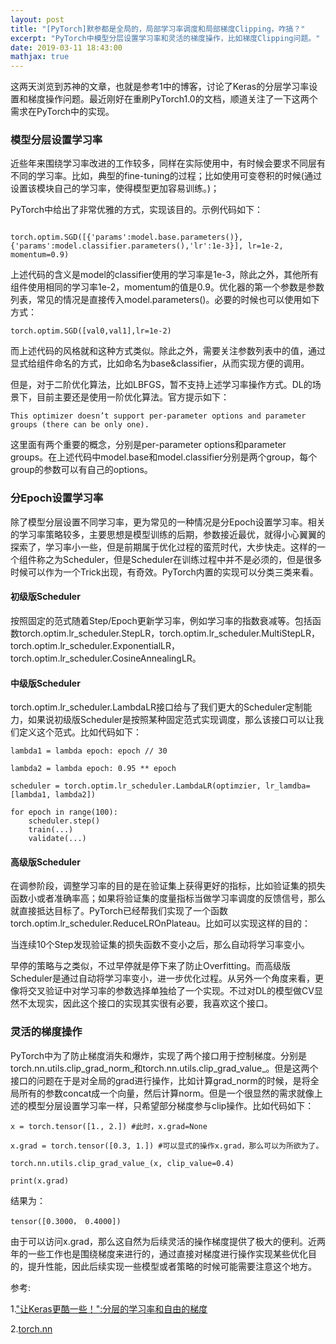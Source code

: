 ```yaml
---
layout: post
title: "[PyTorch]默参都是全局的，局部学习率调度和局部梯度Clipping，咋搞？"
excerpt: "PyTorch中模型分层设置学习率和灵活的梯度操作，比如梯度Clipping问题。"
date: 2019-03-11 18:43:00
mathjax: true
---
```


<script type="text/javascript" src="http://cdn.mathjax.org/mathjax/latest/MathJax.js?config=default"></script>

这两天浏览到苏神的文章，也就是参考1中的博客，讨论了Keras的分层学习率设置和梯度操作问题。最近刚好在重刷PyTorch1.0的文档，顺道关注了一下这两个需求在PyTorch中的实现。

### 模型分层设置学习率

近些年来围绕学习率改进的工作较多，同样在实际使用中，有时候会要求不同层有不同的学习率。比如，典型的fine-tuning的过程；比如使用可变卷积的时候(通过设置该模块自己的学习率，使得模型更加容易训练。)；

PyTorch中给出了非常优雅的方式，实现该目的。示例代码如下：

```

torch.optim.SGD([{'params':model.base.parameters()},{'params':model.classifier.parameters(),'lr':1e-3}], lr=1e-2, momentum=0.9)

```

上述代码的含义是model的classifier使用的学习率是1e-3，除此之外，其他所有组件使用相同的学习率1e-2，momentum的值是0.9。优化器的第一个参数是参数列表，常见的情况是直接传入model.parameters()。必要的时候也可以使用如下方式：

```
torch.optim.SGD([val0,val1],lr=1e-2)
```

而上述代码的风格就和这种方式类似。除此之外，需要关注参数列表中的值，通过显式给组件命名的方式，比如命名为base&classifier，从而实现方便的调用。

但是，对于二阶优化算法，比如LBFGS，暂不支持上述学习率操作方式。DL的场景下，目前主要还是使用一阶优化算法。官方提示如下：

```
This optimizer doesn’t support per-parameter options and parameter groups (there can be only one).
```

这里面有两个重要的概念，分别是per-parameter options和parameter groups。在上述代码中model.base和model.classifier分别是两个group，每个group的参数可以有自己的options。

### 分Epoch设置学习率

除了模型分层设置不同学习率，更为常见的一种情况是分Epoch设置学习率。相关的学习率策略较多，主要思想是模型训练的后期，参数接近最优，就得小心翼翼的探索了，学习率小一些，但是前期属于优化过程的蛮荒时代，大步快走。这样的一个组件称之为Scheduler，但是Scheduler在训练过程中并不是必须的，但是很多时候可以作为一个Trick出现，有奇效。PyTorch内置的实现可以分类三类来看。


#### 初级版Scheduler

按照固定的范式随着Step/Epoch更新学习率，例如学习率的指数衰减等。包括函数torch.optim.lr\_scheduler.StepLR，torch.optim.lr\_scheduler.MultiStepLR，torch.optim.lr\_scheduler.ExponentialLR，torch.optim.lr\_scheduler.CosineAnnealingLR。

#### 中级版Scheduler

torch.optim.lr\_scheduler.LambdaLR接口给与了我们更大的Scheduler定制能力，如果说初级版Scheduler是按照某种固定范式实现调度，那么该接口可以让我们定义这个范式。比如代码如下：

```
lambda1 = lambda epoch: epoch // 30

lambda2 = lambda epoch: 0.95 ** epoch

scheduler = torch.optim.lr_scheduler.LambdaLR(optimzier, lr_lamdba=[lambda1, lambda2])

for epoch in range(100):
    scheduler.step()
    train(...)
    validate(...)

```

#### 高级版Scheduler

在调参阶段，调整学习率的目的是在验证集上获得更好的指标，比如验证集的损失函数小或者准确率高；如果将验证集的度量指标当做学习率调度的反馈信号，那么就直接抵达目标了。PyTorch已经帮我们实现了一个函数torch.optim.lr\_scheduler.ReduceLROnPlateau。比如可以实现这样的目的：

当连续10个Step发现验证集的损失函数不变小之后，那么自动将学习率变小。

早停的策略与之类似，不过早停就是停下来了防止Overfitting。而高级版Scheduler是通过自动将学习率变小，进一步优化过程。从另外一个角度来看，更像将交叉验证中对学习率的参数选择单独给了一个实现。不过对DL的模型做CV显然不太现实，因此这个接口的实现其实很有必要，我喜欢这个接口。

### 灵活的梯度操作

PyTorch中为了防止梯度消失和爆炸，实现了两个接口用于控制梯度。分别是torch.nn.utils.clip\_grad\_norm\_和torch.nn.utils.clip\_grad\_value\_。但是这两个接口的问题在于是对全局的grad进行操作，比如计算grad\_norm的时候，是将全局所有的参数concat成一个向量，然后计算norm。但是一个很显然的需求就像上述的模型分层设置学习率一样，只希望部分梯度参与clip操作。比如代码如下：

```
x = torch.tensor([1., 2.]) #此时，x.grad=None

x.grad = torch.tensor([0.3, 1.]) #可以显式的操作x.grad，那么可以为所欲为了。

torch.nn.utils.clip_grad_value_(x, clip_value=0.4)

print(x.grad)

```

结果为：

```
tensor([0.3000， 0.4000])
```

由于可以访问x.grad，那么这自然为后续灵活的操作梯度提供了极大的便利。近两年的一些工作也是围绕梯度来进行的，通过直接对梯度进行操作实现某些优化目的，提升性能，因此后续实现一些模型或者策略的时候可能需要注意这个地方。

参考:

1.["让Keras更酷一些！":分层的学习率和自由的梯度](https://spaces.ac.cn/archives/6418)

2.[torch.nn](https://pytorch.org/docs/stable/nn.html)















